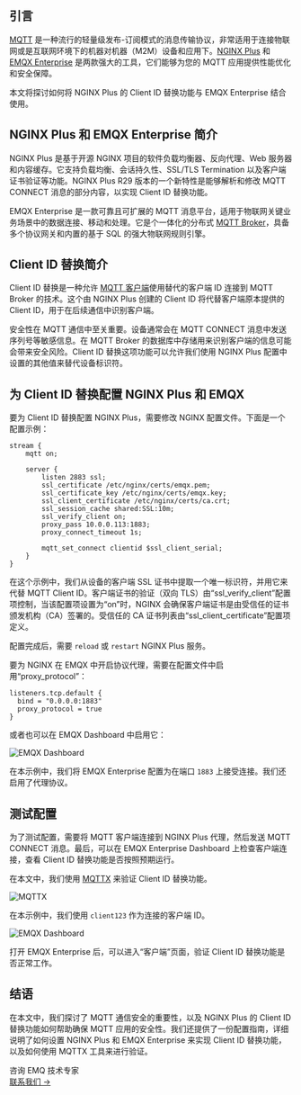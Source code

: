 ## 引言

[MQTT](https://www.emqx.com/zh/blog/the-easiest-guide-to-getting-started-with-mqtt) 是一种流行的轻量级发布-订阅模式的消息传输协议，非常适用于连接物联网或是互联网环境下的机器对机器（M2M）设备和应用下。[NGINX Plus](https://www.nginx.com/products/nginx/) 和 [EMQX Enterprise](https://www.emqx.com/zh/products/emqx) 是两款强大的工具，它们能够为您的 MQTT 应用提供性能优化和安全保障。

本文将探讨如何将 NGINX Plus 的 Client ID 替换功能与 EMQX Enterprise 结合使用。

## NGINX Plus 和 EMQX Enterprise 简介

NGINX Plus 是基于开源 NGINX 项目的软件负载均衡器、反向代理、Web 服务器和内容缓存。它支持负载均衡、会话持久性、SSL/TLS Termination 以及客户端证书验证等功能。NGINX Plus R29 版本的一个新特性是能够解析和修改 MQTT CONNECT 消息的部分内容，以实现 Client ID 替换功能。

EMQX Enterprise 是一款可靠且可扩展的 MQTT 消息平台，适用于物联网关键业务场景中的数据连接、移动和处理。它是个一体化的分布式 [MQTT Broker](https://www.emqx.com/zh/blog/the-ultimate-guide-to-mqtt-broker-comparison)，具备多个协议网关和内置的基于 SQL 的强大物联网规则引擎。

## Client ID 替换简介

Client ID 替换是一种允许 [MQTT 客户端](https://www.emqx.com/zh/blog/mqtt-client-tools)使用替代的客户端 ID 连接到 MQTT Broker 的技术。这个由 NGINX Plus 创建的 Client ID 将代替客户端原本提供的 Client ID，用于在后续通信中识别客户端。

安全性在 MQTT 通信中至关重要。设备通常会在 MQTT CONNECT 消息中发送序列号等敏感信息。在 MQTT Broker 的数据库中存储用来识别客户端的信息可能会带来安全风险。Client ID 替换这项功能可以允许我们使用 NGINX Plus 配置中设置的其他值来替代设备标识符。

## 为 Client ID 替换配置 NGINX Plus 和 EMQX

要为 Client ID 替换配置 NGINX Plus，需要修改 NGINX 配置文件。下面是一个配置示例：

```
stream {
    mqtt on;

    server {
        listen 2883 ssl;
        ssl_certificate /etc/nginx/certs/emqx.pem;
        ssl_certificate_key /etc/nginx/certs/emqx.key;
        ssl_client_certificate /etc/nginx/certs/ca.crt;      
        ssl_session_cache shared:SSL:10m;
        ssl_verify_client on;
        proxy_pass 10.0.0.113:1883;
        proxy_connect_timeout 1s;  

        mqtt_set_connect clientid $ssl_client_serial;
    }
}
```

在这个示例中，我们从设备的客户端 SSL 证书中提取一个唯一标识符，并用它来代替 MQTT Client ID。客户端证书的验证（双向 TLS）由“ssl_verify_client”配置项控制，当该配置项设置为“on”时，NGINX 会确保客户端证书是由受信任的证书颁发机构（CA）签署的。受信任的 CA 证书列表由“ssl_client_certificate”配置项定义。

配置完成后，需要 `reload` 或 `restart` NGINX Plus 服务。

要为 NGINX 在 EMQX 中开启协议代理，需要在配置文件中启用“proxy_protocol”：

```
listeners.tcp.default {
  bind = "0.0.0.0:1883"
  proxy_protocol = true
}
```

或者也可以在 EMQX Dashboard 中启用它：

![EMQX Dashboard](https://assets.emqx.com/images/2586cec680dc612980a44c2552ca5b88.png?)

在本示例中，我们将 EMQX Enterprise 配置为在端口 `1883` 上接受连接。我们还启用了代理协议。

## 测试配置

为了测试配置，需要将 MQTT 客户端连接到 NGINX Plus 代理，然后发送 MQTT CONNECT 消息。最后，可以在 EMQX Enterprise Dashboard 上检查客户端连接，查看 Client ID 替换功能是否按照预期运行。

在本文中，我们使用 [MQTTX](https://mqttx.app/zh) 来验证 Client ID 替换功能。

![MQTTX](https://assets.emqx.com/images/ee021fe6efcc4b3a7ae40ef16866b703.png?)

在本示例中，我们使用 `client123` 作为连接的客户端 ID。

![EMQX Dashboard](https://assets.emqx.com/images/0ac36427aec829668029f75ad0cafefa.png?)

打开 EMQX Enterprise 后，可以进入“客户端”页面，验证 Client ID 替换功能是否正常工作。

## 结语

在本文中，我们探讨了 MQTT 通信安全的重要性，以及 NGINX Plus 的 Client ID 替换功能如何帮助确保 MQTT 应用的安全性。我们还提供了一份配置指南，详细说明了如何设置 NGINX Plus 和 EMQX Enterprise 来实现 Client ID 替换功能，以及如何使用 MQTTX 工具来进行验证。

<section class="promotion">
    <div>
        咨询 EMQ 技术专家
    </div>
    <a href="https://www.emqx.com/zh/contact?product=solutions" class="button is-gradient px-5">联系我们 →</a>
</section>
